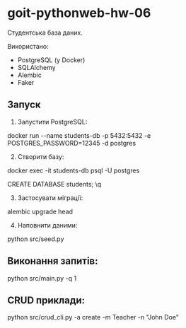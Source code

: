 # goit-pythonweb-hw-06

 Студентська база даних.

Використано:
- PostgreSQL (у Docker)
- SQLAlchemy
- Alembic
- Faker

## Запуск

1. Запустити PostgreSQL:

docker run --name students-db -p 5432:5432 -e POSTGRES_PASSWORD=12345 -d postgres

2. Створити базу:

docker exec -it students-db psql -U postgres

CREATE DATABASE students;
\q

3. Застосувати міграції:

alembic upgrade head

4. Наповнити даними:

python src/seed.py

## Виконання запитів:

python src/main.py -q 1

## CRUD приклади:

python src/crud_cli.py -a create -m Teacher -n "John Doe"
